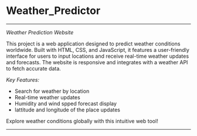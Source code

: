# Weather_Predictor

---

*Weather Prediction Website*

This project is a web application designed to predict weather conditions worldwide. Built with HTML, CSS, and JavaScript, it features a user-friendly interface for users to input locations and receive real-time weather updates and forecasts. The website is responsive and integrates with a weather API to fetch accurate data.

*Key Features:*
- Search for weather by location
- Real-time weather updates
- Humidity and wind spped forecast display
- lattitude and longitude of the place updates

Explore weather conditions globally with this intuitive web tool!

--- 
